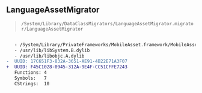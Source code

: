 ## LanguageAssetMigrator

> `/System/Library/DataClassMigrators/LanguageAssetMigrator.migrator/LanguageAssetMigrator`

```diff

   - /System/Library/PrivateFrameworks/MobileAsset.framework/MobileAsset
   - /usr/lib/libSystem.B.dylib
   - /usr/lib/libobjc.A.dylib
-  UUID: 17C651F3-832A-3651-AE91-4B22E71A3F07
+  UUID: F45C1028-0945-312A-9E4F-CC51CFFE7243
   Functions: 4
   Symbols:   7
   CStrings:  10

```
